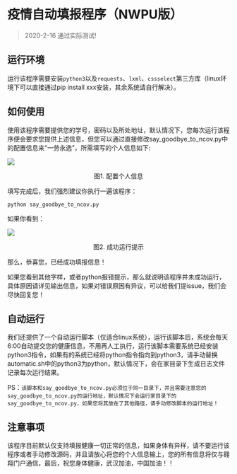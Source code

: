 # **疫情自动填报程序（NWPU版）**

>  2020-2-16 通过实际测试!



## 运行环境

​	运行该程序需要安装`python3`以及`requests`、`lxml`、`cssselect`第三方库（linux环境下可以直接通过pip install xxx安装，其余系统请自行解决）。



## 如何使用

​		使用该程序需要提供您的学号，密码以及所处地址，默认情况下，您每次运行该程序便会要求您提供上述信息，但您可以通过直接修改say_goodbye_to_ncov.py中的配置信息来“一劳永逸”，所需填写的个人信息如下:

<img src="https://img.xiehestudio.com/2020/02/16/6f34d95d5b4cd.png"/>

<p align="center">图1. 配置个人信息</p>

填写完成后，我们强烈建议你执行一遍该程序：

```shell
python say_goodbye_to_ncov.py
```

如果你看到：

<img src="https://img.xiehestudio.com/2020/02/16/4df1960797d18.png">

<p align="center">图2. 成功运行提示</p>

那么，恭喜您，已经成功填报信息！

如果您看到其他字样，或者python报错提示，那么就说明该程序并未成功运行，具体原因请详见输出信息，如果对错误原因有异议，可以给我们提issue，我们会尽快回复您！



## 自动运行

​		我们还提供了一个自动运行脚本（仅适合linux系统），运行该脚本后，系统会每天6:00自动提交您的健康信息，不用再人工执行，运行该脚本需要系统已经安装python3指令，如果有的系统已经将python指令指向到python3，请手动替换automatic.sh中的python3为python，默认情况下，会在家目录下生成日志文件记录每次运行结果。

PS：`该脚本和say_goodbye_to_ncov.py必须位于同一目录下，并且需要注意您的say_goodbye_to_ncov.py的运行地址，默认情况下会运行家目录下的say_goodbye_to_ncov.py，如果您将其放在了其他路径，请手动修改脚本的运行地址！`



## 注意事项

​		该程序目前默认仅支持填报健康一切正常的信息，如果身体有异样，请不要运行该程序或者手动修改源码，并且请放心将您的个人信息输上，您的所有信息将仅与翱翔门户通信，最后，祝您身体健康，武汉加油，中国加油！！

